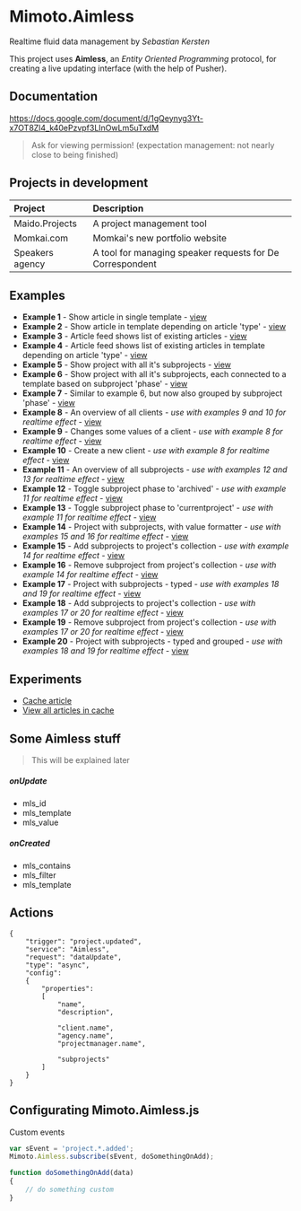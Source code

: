 # Mimoto.Aimless
Realtime fluid data management by _Sebastian Kersten_ 

This project uses **Aimless**, an _Entity Oriented Programming_ protocol, for creating a live updating interface (with the help of Pusher).


## Documentation

https://docs.google.com/document/d/1gQeynyg3Yt-x7OT8Zl4_k40ePzvpf3LInOwLm5uTxdM

> Ask for viewing permission! (expectation management: not nearly close to being finished)


## Projects in development

| Project         | Description   |
| :--------------- | :------------- |
| Maido.Projects  | A project management tool |
| Momkai.com      | Momkai's new portfolio website |
| Speakers agency | A tool for managing speaker requests for De Correspondent |


## Examples

* **Example 1** - Show article in single template - [view](http://maidoprojects/example1)
* **Example 2** - Show article in template depending on article 'type' - [view](http://maidoprojects/example2)
* **Example 3** - Article feed shows list of existing articles - [view](http://maidoprojects/example3)
* **Example 4** - Article feed shows list of existing articles in template depending on article 'type' - [view](http://maidoprojects/example4)
* **Example 5** - Show project with all it's subprojects - [view](http://maidoprojects/example5)
* **Example 6** - Show project with all it's subprojects, each connected to a template based on subproject 'phase' - [view](http://maidoprojects/example6)
* **Example 7** - Similar to example 6, but now also grouped by subproject 'phase' - [view](http://maidoprojects/example7)
* **Example 8** - An overview of all clients - *use with examples 9 and 10 for realtime effect* - [view](http://maidoprojects/example8)
* **Example 9** - Changes some values of a client - *use with example 8 for realtime effect* - [view](http://maidoprojects/example9)
* **Example 10** - Create a new client - *use with example 8 for realtime effect* - [view](http://maidoprojects/example10)
* **Example 11** - An overview of all subprojects - *use with examples 12 and 13 for realtime effect* - [view](http://maidoprojects/example11)
* **Example 12** - Toggle subproject phase to 'archived' - *use with example 11 for realtime effect* - [view](http://maidoprojects/example12)
* **Example 13** - Toggle subproject phase to 'currentproject' - *use with example 11 for realtime effect* - [view](http://maidoprojects/example13)
* **Example 14** - Project with subprojects, with value formatter - *use with examples 15 and 16 for realtime effect* - [view](http://maidoprojects/example14)
* **Example 15** - Add subprojects to project's collection - *use with example 14 for realtime effect* - [view](http://maidoprojects/example15)
* **Example 16** - Remove subproject from project's collection - *use with example 14 for realtime effect* - [view](http://maidoprojects/example16)
* **Example 17** - Project with subprojects - typed - *use with examples 18 and 19 for realtime effect* - [view](http://maidoprojects/example17)
* **Example 18** - Add subprojects to project's collection - *use with examples 17 or 20 for realtime effect* - [view](http://maidoprojects/example18)
* **Example 19** - Remove subproject from project's collection - *use with examples 17 or 20 for realtime effect* - [view](http://maidoprojects/example19)
* **Example 20** - Project with subprojects - typed and grouped - *use with examples 18 and 19 for realtime effect* - [view](http://maidoprojects/example20)


## Experiments

* [Cache article](http://maidoprojects/memcache)
* [View all articles in cache](http://maidoprojects/memcachemonitor/article)


## Some Aimless stuff

> This will be explained later

##### onUpdate

* mls_id
* mls_template
* mls_value

##### onCreated

* mls_contains
* mls_filter
* mls_template


## Actions


    {
        "trigger": "project.updated",
        "service": "Aimless",
        "request": "dataUpdate",
        "type": "async",
        "config":
        {
            "properties":
            [
                "name", 
                "description",

                "client.name", 
                "agency.name", 
                "projectmanager.name",

                "subprojects"
            ]
        }
    }


## Configurating Mimoto.Aimless.js

Custom events

```javascript
var sEvent = 'project.*.added';
Mimoto.Aimless.subscribe(sEvent, doSomethingOnAdd);

function doSomethingOnAdd(data)
{
    // do something custom
}
```